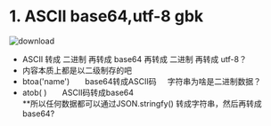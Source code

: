 # 1. ASCII base64,utf-8 gbk
![download](https://user-images.githubusercontent.com/62737747/180129280-6e525d59-beba-479a-8c38-560743db519b.png)
- ASCII 转成 二进制 再转成 base64 再转成 二进制 再转成  utf-8？  
- 内容本质上都是以二级制存的吧  
- btoa('name') &nbsp; &nbsp; &nbsp;  base64转成ASCII码  &nbsp; &nbsp; 字符串为啥是二进制数据？  
- atob( )    &nbsp; &nbsp; &nbsp;    ASCII码转成base64  
**所以任何数据都可以通过JSON.stringfy() 转成字符串，然后再转成base64?
